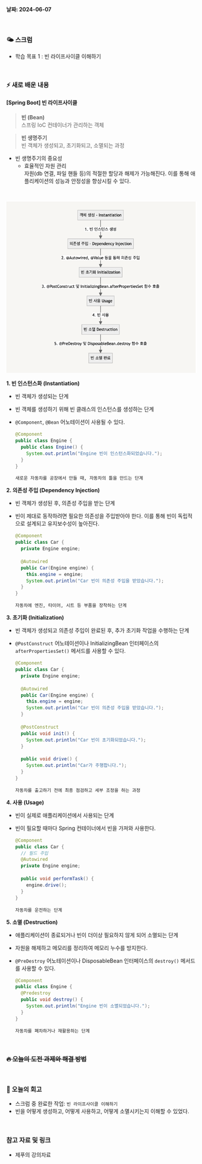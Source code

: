 #### 날짜: 2024-06-07

<br/>

### 🌤️ 스크럼

-   학습 목표 1 : 빈 라이프사이클 이해하기

<br/>

### ⚡️ 새로 배운 내용

#### [Spring Boot] 빈 라이프사이클

> **빈 (Bean)**  
> 스프링 IoC 컨테이너가 관리하는 객체

> **빈 생명주기**  
> 빈 객체가 생성되고, 초기화되고, 소멸되는 과정

-   빈 생명주기의 중요성
    -   효율적인 자원 관리  
        자원(db 연결, 파일 핸들 등)의 적절한 할당과 해제가 가능해진다. 이를 통해 애플리케이션의 성능과 안정성을 향상시킬 수 있다.

<br/>

![lifecycle](img/20240607_1.png)

**1. 빈 인스턴스화 (Instantiation)**

-   빈 객체가 생성되는 단계
-   빈 객체를 생성하기 위해 빈 클래스의 인스턴스를 생성하는 단계
-   `@Component`, `@Bean` 어노테이션이 사용될 수 있다.

    ```java
    @Component
    public class Engine {
      public class Engine() {
        System.out.println("Engine 빈이 인스턴스화되었습니다.");
      }
    }
    ```

    ```
    새로운 자동차를 공장에서 만들 때, 자동차의 틀을 만드는 단계
    ```

**2. 의존성 주입 (Dependency Injection)**

-   빈 객체가 생성된 후, 의존성 주입을 받는 단계
-   빈이 제대로 동작하려면 필요한 의존성을 주입받아야 한다. 이를 통해 빈이 독립적으로 설계되고 유지보수성이 높아진다.

    ```java
    @Component
    public class Car {
      private Engine engine;

      @Autowired
      public Car(Engine engine) {
        this.engine = engine;
        System.out.println("Car 빈이 의존성 주입을 받았습니다.");
      }
    }
    ```

    ```
    자동차에 엔진, 타이어, 시트 등 부품을 장착하는 단계
    ```

**3. 초기화 (Initialization)**

-   빈 객체가 생성되고 의존성 주입이 완료된 후, 추가 초기화 작업을 수행하는 단계
-   `@PostConstruct` 어노테이션이나 InitializingBean 인터페이스의 `afterPropertiesSet()` 메서드를 사용할 수 있다.

    ```java
    @Component
    public class Car {
      private Engine engine;

      @Autowired
      public Car(Engine engine) {
        this.engine = engine;
        System.out.println("Car 빈이 의존성 주입을 받았습니다.");
      }

      @PostConstruct
      public void init() {
        System.out.println("Car 빈이 초기화되었습니다.");
      }

      public void drive() {
        System.out.println("Car가 주행합니다.");
      }
    }
    ```

    ```
    자동차를 출고하기 전에 최종 점검하고 세부 조정을 하는 과정
    ```

**4. 사용 (Usage)**

-   빈이 실제로 애플리케이션에서 사용되는 단계
-   빈이 필요할 때마다 Spring 컨테이너에서 빈을 가져와 사용한다.

    ```java
    @Component
    public class Car {
      // 필드 주입
      @Autowired
      private Engine engine;

      public void performTask() {
        engine.drive();
      }
    }
    ```

    ```
    자동차를 운전하는 단계
    ```

**5. 소멸 (Destruction)**

-   애플리케이션이 종료되거나 빈이 더이상 필요하지 않게 되어 소멸되는 단계
-   자원을 해제하고 메모리를 정리하여 메모리 누수를 방지한다.
-   `@PreDestroy` 어노테이션이나 DisposableBean 인터페이스의 `destroy()` 메서드를 사용할 수 있다.

    ```java
    @Component
    public class Engine {
      @Predestroy
      public void destroy() {
        System.out.println("Engine 빈이 소멸되었습니다.");
      }
    }
    ```

    ```
    자동차를 폐차하거나 재활용하는 단계
    ```

<br/>

### ~~🔥 오늘의 도전 과제와 해결 방법~~

<br/>

### 🤔 오늘의 회고

-   스크럼 중 완료한 작업: `빈 라이프사이클 이해하기`
-   빈을 어떻게 생성하고, 어떻게 사용하고, 어떻게 소멸시키는지 이해할 수 있었다.

<br/>

### 참고 자료 및 링크

-   제푸의 강의자료
